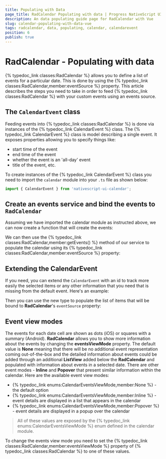 ```yaml
---
title: Populating with Data
page_title: RadCalendar Populating with data | Progress NativeScript UI Documentation
description: An data populating guide page for RadCalendar with Vue
slug: calendar-populating-with-data-vue
tags: radcalendar, data, populating, calendar, calendarevent
position: 6
publish: true
---
```


# RadCalendar - Populating with data

{% typedoc_link classes:RadCalendar %} allows you to define a list of events for a particular date. This is done by using the {% typedoc_link classes:RadCalendar,member:eventSource %} property. This article describes the steps you need to take in order to feed {% typedoc_link classes:RadCalendar %} with your custom events using an events source.

## The `CalendarEvent` class

Feeding events into {% typedoc_link classes:RadCalendar %} is done via instances of the {% typedoc_link CalendarEvent %} class. The {% typedoc_link CalendarEvent %} class is model describing a single event. It exposes properties allowing you to specify things like:

* start time of the event
* end time of the event
* whether the event is an 'all-day' event
* title of the event, etc.

To create instances of the {% typedoc_link CalendarEvent %} class you need to import the `calendar` module into your `.ts` file as shown below:

``` TypeScript
import { CalendarEvent } from 'nativescript-ui-calendar';
```

## Create an events service and bind the events to `RadCalendar`

Assuming we have imported the calendar module as instructed above, we can now create a function that will create the events:

<snippet id='calendar-populate-data-vue'/>

We can then use the {% typedoc_link classes:RadCalendar,member:getEvents() %} method of our service to populate the calendar using its {% typedoc_link classes:RadCalendar,member:eventSource %} property:

<snippet id='calendar-populate-vue'/>

## Extending the CalendarEvent

If you need, you can extend the `CalendarEvent` with an id to track more easily the selected items or any other information that you need that is missing from the default event. Here's an example:

<snippet id='calendar-custom-event-model-vue'/>

Then you can use the new type to populate the list of items that will be bound to  **RadCalendar**'s `eventSource` property:

<snippet id='calendar-populate-custom-event-vue'/>

## Event view modes

The events for each date cell are shown as dots (iOS) or squares with a summary (Android). **RadCalendar** allows you to show more information about the events by changing the **eventsViewMode** property. The default value is **None** meaning that there will be no additional event representation coming out-of-the-box and the detailed information about events could be added through an additional **ListView** added below the **RadCalendar** and populated with information about events in a selected date. There are other event modes - **Inline** and **Popover** that present similar information within the calendar. Here are the available event view modes:

* {% typedoc_link enums:CalendarEventsViewMode,member:None %} - the default option
* {% typedoc_link enums:CalendarEventsViewMode,member:Inline %} - event details are displayed in a list that appears in the calendar
* {% typedoc_link enums:CalendarEventsViewMode,member:Popover %} - event details are displayed in a popup over the calendar

> All of these values are exposed by the {% typedoc_link enums:CalendarEventsViewMode %} enum defined in the calendar module.

To change the events view mode you need to set the {% typedoc_link classes:RadCalendar,member:eventsViewMode %} property of {% typedoc_link classes:RadCalendar %} to one of these values.

<snippet id='calendar-events-view-modes-vue'/>
